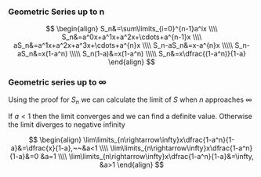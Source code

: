 
### Geometric Series up to n
$$
\begin{align}
S_n&=\sum\limits_{i=0}^{n-1}a^ix
\\\\
S_n&=a^0x+a^1x+a^2x+\cdots+a^{n-1}x
\\\\
aS_n&=a^1x+a^2x+a^3x+\cdots+a^{n}x
\\\\
S_n-aS_n&=x-a^{n}x
\\\\\
S_n-aS_n&=x(1-a^n)
\\\\\
S_n(1-a)&=x(1-a^n)
\\\\\
S_n&=x\dfrac{(1-a^n)}{1-a}
\end{align}
$$
### Geometric series up to $\infty$
Using the proof for $S_n$ we can calculate the limit of $S$ when $n$ approaches $\infty$

If $a < 1$ then the limit converges and we can find a definite value. Otherwise the limit diverges to negative infinity

$$
\begin{align}
\lim\limits_{n\rightarrow\infty}x\dfrac{1-a^n}{1-a}&=\dfrac{x}{1-a},~~&a<1
\\\\
\lim\limits_{n\rightarrow\infty}x\dfrac{1-a^n}{1-a}&=0 &a=1
\\\\
\lim\limits_{n\rightarrow\infty}x\dfrac{1-a^n}{1-a}&=\infty, &a>1
\end{align}
$$

